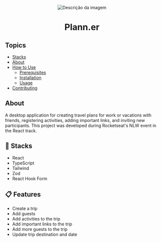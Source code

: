 <p align="center">
  <img src="https://github.com/user-attachments/assets/1dcf0219-5814-42e4-9e2c-c310908398b7" alt="Descrição da imagem">
</p>

<h1 align="center">Plann.er</h1>

## Topics

- [Stacks](#Stacks)
- [About](#about)
- [How to Use](#how-to-use)
  - [Prerequisites](#prerequisites)
  - [Installation](#installation)
  - [Usage](#usage)
- [Contributing](#contributing)

## About

<p align="start">
    A desktop application for creating travel plans for work or vacations with friends, registering activities, adding important links, and inviting new participants. This project was developed during Rocketseat's NLW event in the React track.
</p>

## 🚀 Stacks

- React
- TypeScript
- Tailwind
- Zod
- React Hook Form

## 📋 Features

- Create a trip
- Add guests
- Add activities to the trip
- Add important links to the trip
- Add more guests to the trip
- Update trip destination and date
